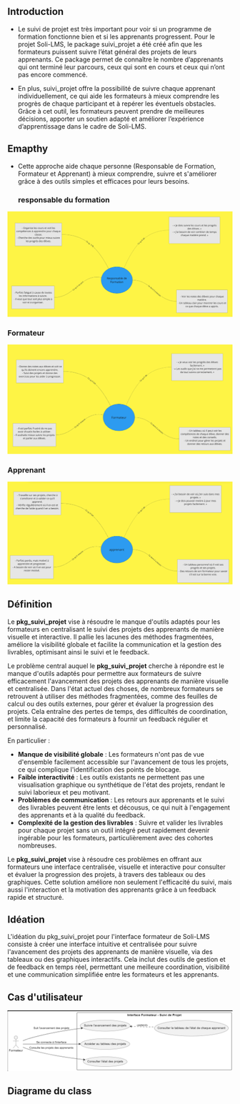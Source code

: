 ## Introduction

- Le suivi de projet est très important pour voir si un programme de formation fonctionne bien et si les apprenants progressent. Pour le projet Soli-LMS, le package suivi_projet a été créé afin que les formateurs puissent suivre l’état général des projets de leurs apprenants. Ce package permet de connaître le nombre d’apprenants qui ont terminé leur parcours, ceux qui sont en cours et ceux qui n’ont pas encore commencé.

- En plus, suivi_projet offre la possibilité de suivre chaque apprenant individuellement, ce qui aide les formateurs à mieux comprendre les progrès de chaque participant et à repérer les éventuels obstacles. Grâce à cet outil, les formateurs peuvent prendre de meilleures décisions, apporter un soutien adapté et améliorer l’expérience d’apprentissage dans le cadre de Soli-LMS.

## Emapthy 
 - Cette approche aide chaque personne (Responsable de Formation, Formateur et Apprenant) à mieux comprendre, suivre et s'améliorer grâce à des outils simples et efficaces pour leurs besoins.


   ### responsable du formation

 ![Soli-lms](../image/responsable-empathy.png "ux-design")

   ### Formateur

  ![Soli-lms](../image/formateur-empathy.png "ux-design")

   ### Apprenant
 ![Soli-lms](../image/apprenant-empathy.png "ux-design")

## Définition 

Le **pkg_suivi_projet** vise à résoudre le manque d'outils adaptés pour les formateurs en centralisant le suivi des projets des apprenants de manière visuelle et interactive. Il pallie les lacunes des méthodes fragmentées, améliore la visibilité globale et facilite la communication et la gestion des livrables, optimisant ainsi le suivi et le feedback.


Le problème central auquel le **pkg_suivi_projet** cherche à répondre est le manque d'outils adaptés pour permettre aux formateurs de suivre efficacement l'avancement des projets des apprenants de manière visuelle et centralisée. Dans l'état actuel des choses, de nombreux formateurs se retrouvent à utiliser des méthodes fragmentées, comme des feuilles de calcul ou des outils externes, pour gérer et évaluer la progression des projets. Cela entraîne des pertes de temps, des difficultés de coordination, et limite la capacité des formateurs à fournir un feedback régulier et personnalisé.

En particulier :
- **Manque de visibilité globale** : Les formateurs n'ont pas de vue d'ensemble facilement accessible sur l'avancement de tous les projets, ce qui complique l'identification des points de blocage.
- **Faible interactivité** : Les outils existants ne permettent pas une visualisation graphique ou synthétique de l'état des projets, rendant le suivi laborieux et peu motivant.
- **Problèmes de communication** : Les retours aux apprenants et le suivi des livrables peuvent être lents et décousus, ce qui nuit à l'engagement des apprenants et à la qualité du feedback.
- **Complexité de la gestion des livrables** : Suivre et valider les livrables pour chaque projet sans un outil intégré peut rapidement devenir ingérable pour les formateurs, particulièrement avec des cohortes nombreuses.

Le **pkg_suivi_projet** vise à résoudre ces problèmes en offrant aux formateurs une interface centralisée, visuelle et interactive pour consulter et évaluer la progression des projets, à travers des tableaux ou des graphiques. Cette solution améliore non seulement l'efficacité du suivi, mais aussi l'interaction et la motivation des apprenants grâce à un feedback rapide et structuré.

## Idéation

L'idéation du pkg_suivi_projet pour l'interface formateur de Soli-LMS consiste à créer une interface intuitive et centralisée pour suivre l'avancement des projets des apprenants de manière visuelle, via des tableaux ou des graphiques interactifs. Cela inclut des outils de gestion et de feedback en temps réel, permettant une meilleure coordination, visibilité et une communication simplifiée entre les formateurs et les apprenants.

## Cas d'utilisateur

 ![Soli-lms](../image/use_case.png "ux-design")

## Diagrame du class
